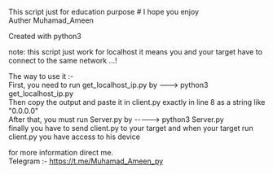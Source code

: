This script just for education purpose # I hope you enjoy                             
Auther Muhamad_Ameen

Created with python3 

note: this script just work for localhost it means you and your target have to connect to the same network ...!  

The way to use it :-                      
First, you need to run get_localhost_ip.py by ---> python3 get_localhost_ip.py                              
Then copy the output and paste it in client.py exactly in line 8 as a string like "0.0.0.0"                         
After that, you must run Server.py by -----> python3 Server.py                                     
finally you have to send client.py to your target and when your target run client.py you have access to his device


for more information direct me.                             
Telegram :- https://t.me/Muhamad_Ameen_py
